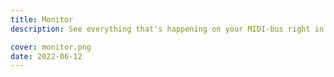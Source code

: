 ```yaml
---
title: Monitor
description: See everything that's happening on your MIDI-bus right in the browser

cover: monitor.png
date: 2022-06-12
---
```


<script setup>
import midiMonitor from './midi-monitor.vue'
</script>

<client-only>
  <midi-monitor />
</client-only>
